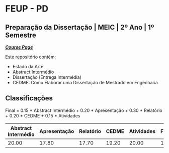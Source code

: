 # FEUP - PD

## Preparação da Dissertação | MEIC | 2º Ano | 1º Semestre


[***Course Page***](https://sigarra.up.pt/feup/pt/ucurr_geral.ficha_uc_view?pv_ocorrencia_id=518832)


Este repositório contém:
- Estado da Arte
- Abstract Intermédio
- Dissertação (Entrega Intermédia)
- CEDME: Como Elaborar uma Dissertação de Mestrado em Engenharia

## Classificações

Final = 0.15 * Abstract Intermédio + 0.20 * Apresentação + 0.30 * Relatório + 0.20 * CEDME + 0.15 * Atividades

| Abstract Intermédio | Apresentação | Relatório | CEDME | Atividades | Final
|---|---|---|---|---|---
| 20.00 | 17.80 | 17.70 | 19.20 | 20.00 | 19
